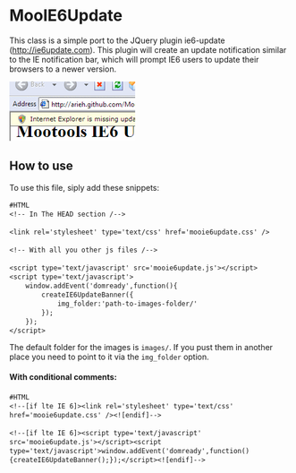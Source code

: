 MooIE6Update
============
This class is a simple port to the JQuery plugin ie6-update (http://ie6update.com). This plugin will create an update notification similar to the IE notification bar, which will prompt IE6 users to update their browsers to a newer version.

![Screenshot](http://github.com/arieh/MooIE6Update/raw/master/screenshot.png)

How to use
-----------
To use this file, siply add these snippets:

	#HTML
	<!-- In The HEAD section /--> 

	<link rel='stylesheet' type='text/css' href='mooie6update.css' />
	
	<!-- With all you other js files /-->

	<script type='text/javascript' src='mooie6update.js'></script>
	<script type='text/javascript'>
		window.addEvent('domready',function(){
			createIE6UpdateBanner({
				img_folder:'path-to-images-folder/' 
			});
		});
	</script>

The default folder for the images is `images/`. If you pust them in another place you need to point to it via the `img_folder` option.


#### With conditional comments:

	#HTML
	<!--[if lte IE 6]><link rel='stylesheet' type='text/css' href='mooie6update.css' /><![endif]-->
	
	<!--[if lte IE 6]><script type='text/javascript' src='mooie6update.js'></script><script type='text/javascript'>window.addEvent('domready',function(){createIE6UpdateBanner();});</script><![endif]-->